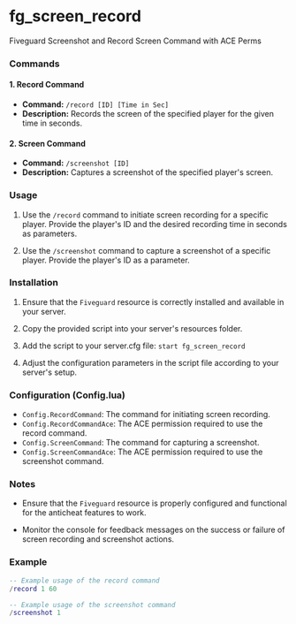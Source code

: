 # fg_screen_record
Fiveguard Screenshot and Record Screen Command with ACE Perms

### Commands

#### 1. Record Command

- **Command:** `/record [ID] [Time in Sec]`
- **Description:** Records the screen of the specified player for the given time in seconds.

#### 2. Screen Command

- **Command:** `/screenshot [ID]`
- **Description:** Captures a screenshot of the specified player's screen.

### Usage

1. Use the `/record` command to initiate screen recording for a specific player. Provide the player's ID and the desired recording time in seconds as parameters.

2. Use the `/screenshot` command to capture a screenshot of a specific player. Provide the player's ID as a parameter.

### Installation

1. Ensure that the `Fiveguard` resource is correctly installed and available in your server.

2. Copy the provided script into your server's resources folder.

3. Add the script to your server.cfg file: `start fg_screen_record`

4. Adjust the configuration parameters in the script file according to your server's setup.

### Configuration (Config.lua)

- `Config.RecordCommand`: The command for initiating screen recording.
- `Config.RecordCommandAce`: The ACE permission required to use the record command.
- `Config.ScreenCommand`: The command for capturing a screenshot.
- `Config.ScreenCommandAce`: The ACE permission required to use the screenshot command.

### Notes

- Ensure that the `Fiveguard` resource is properly configured and functional for the anticheat features to work.

- Monitor the console for feedback messages on the success or failure of screen recording and screenshot actions.

### Example

```lua
-- Example usage of the record command
/record 1 60

-- Example usage of the screenshot command
/screenshot 1
```
